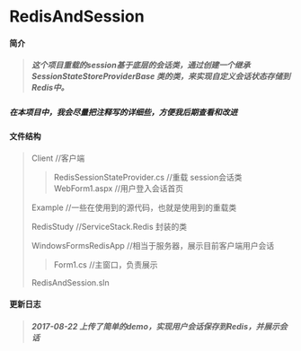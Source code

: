 # RedisAndSession
#### 简介
>##### 这个项目重载的session基于底层的会话类，通过创建一个继承 SessionStateStoreProviderBase 类的类，来实现自定义会话状态存储到Redis中。
##### 在本项目中，我会尽量把注释写的详细些，方便我后期查看和改进

#### 文件结构
>Client //客户端   
>>RedisSessionStateProvider.cs //重载 session会话类
>>WebForm1.aspx //用户登入会话首页
>  
>Example  //一些在使用到的源代码，也就是使用到的重载类 
>   
>RedisStudy  //ServiceStack.Redis 封装的类  
>  
>WindowsFormsRedisApp //相当于服务器，展示目前客户端用户会话     
>>Form1.cs    //主窗口，负责展示     
> 
>RedisAndSession.sln            
#### 更新日志
>##### 2017-08-22 上传了简单的demo，实现用户会话保存到Redis，并展示会话
